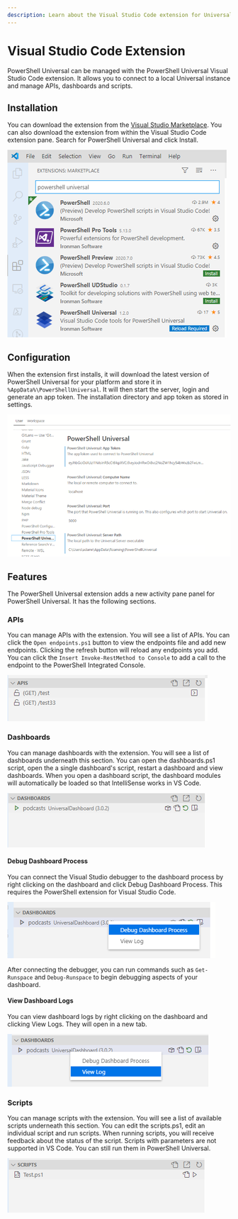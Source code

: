 ```yaml
---
description: Learn about the Visual Studio Code extension for Universal.
---
```


# Visual Studio Code Extension

PowerShell Universal can be managed with the PowerShell Universal Visual Studio Code extension. It allows you to connect to a local Universal instance and manage APIs, dashboards and scripts. 

## Installation

You can download the extension from the [Visual Studio Marketplace](https://marketplace.visualstudio.com/items?itemName=ironmansoftware.powershell-universal). You can also download the extension from within the Visual Studio Code extension pane. Search for PowerShell Universal and click Install.  

![](.gitbook/assets/image%20%28117%29.png)

## Configuration

When the extension first installs, it will download the latest version of PowerShell Universal for your platform and store it in `%AppData%\PowerShellUniversal`. It will then start the server, login and generate an app token. The installation directory and app token as stored in settings. 

![](.gitbook/assets/image%20%28114%29.png)

## Features

The PowerShell Universal extension adds a new activity pane panel for PowerShell Universal. It has the following sections. 

### APIs

You can manage APIs with the extension. You will see a list of APIs. You can click the `Open endpoints.ps1` button to view the endpoints file and add new endpoints. Clicking the refresh button will reload any endpoints you add. You can click the `Insert Invoke-RestMethod to Console` to add a call to the endpoint to the PowerShell Integrated Console. 

![](.gitbook/assets/image%20%28113%29.png)

### Dashboards

You can manage dashboards with the extension. You will see a list of dashboards underneath this section. You can open the dashboards.ps1 script, open the a single dashboard's script, restart a dashboard and view dashboards. When you open a dashboard script, the dashboard modules will automatically be loaded so that IntelliSense works in VS Code. 

![](.gitbook/assets/image%20%28118%29.png)

#### Debug Dashboard Process

You can connect the Visual Studio debugger to the dashboard process by right clicking on the dashboard and click Debug Dashboard Process. This requires the PowerShell extension for Visual Studio Code. 

![](.gitbook/assets/image%20%28130%29.png)

After connecting the debugger, you can run commands such as `Get-Runspace` and `Debug-Runspace` to begin debugging aspects of your dashboard. 

#### View Dashboard Logs

You can view dashboard logs by right clicking on the dashboard and clicking View Logs. They will open in a new tab.

![](.gitbook/assets/image%20%28121%29.png)

### Scripts

You can manage scripts with the extension. You will see a list of available scripts underneath this section. You can edit the scripts.ps1, edit an individual script and run scripts. When running scripts, you will receive feedback about the status of the script. Scripts with parameters are not supported in VS Code. You can still run them in PowerShell Universal. 

![](.gitbook/assets/image%20%28115%29.png)

